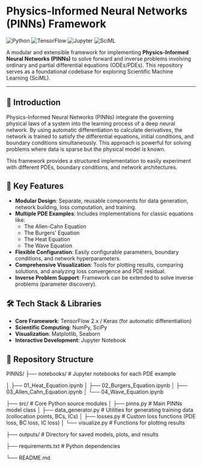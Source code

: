 # Physics-Informed Neural Networks (PINNs) Framework

![Python](https://img.shields.io/badge/Python-3776AB?style=for-the-badge&logo=python&logoColor=white)
![TensorFlow](https://img.shields.io/badge/TensorFlow-FF6F00?style=for-the-badge&logo=tensorflow&logoColor=white)
![Jupyter](https://img.shields.io/badge/Jupyter-F37626.svg?style=for-the-badge&logo=Jupyter&logoColor=white)
![SciML](https://img.shields.io/badge/SciML-8A2BE2?style=for-the-badge)

A modular and extensible framework for implementing **Physics-Informed Neural Networks (PINNs)** to solve forward and inverse problems involving ordinary and partial differential equations (ODEs/PDEs). This repository serves as a foundational codebase for exploring Scientific Machine Learning (SciML).

---

## 📖 Introduction

Physics-Informed Neural Networks (PINNs) integrate the governing physical laws of a system into the learning process of a deep neural network. By using automatic differentiation to calculate derivatives, the network is trained to satisfy the differential equations, initial conditions, and boundary conditions simultaneously. This approach is powerful for solving problems where data is sparse but the physical model is known.

This framework provides a structured implementation to easily experiment with different PDEs, boundary conditions, and network architectures.

## 🚀 Key Features

- **Modular Design**: Separate, reusable components for data generation, network building, loss computation, and training.
- **Multiple PDE Examples**: Includes implementations for classic equations like:
  - The Allen-Cahn Equation
  - The Burgers' Equation
  - The Heat Equation
  - The Wave Equation
- **Flexible Configuration**: Easily configurable parameters, boundary conditions, and network hyperparameters.
- **Comprehensive Visualization**: Tools for plotting results, comparing solutions, and analyzing loss convergence and PDE residual.
- **Inverse Problem Support**: Framework can be extended to solve inverse problems (parameter discovery).

## 🛠️ Tech Stack & Libraries

- **Core Framework**: TensorFlow 2.x / Keras (for automatic differentiation)
- **Scientific Computing**: NumPy, SciPy
- **Visualization**: Matplotlib, Seaborn
- **Interactive Development**: Jupyter Notebook

## 📁 Repository Structure
PINNS/
├── notebooks/ # Jupyter notebooks for each PDE example

│ ├── 01_Heat_Equation.ipynb
│ ├── 02_Burgers_Equation.ipynb
│ ├── 03_Allen_Cahn_Equation.ipynb
│ └── 04_Wave_Equation.ipynb

├── src/ # Core Python source modules
│ ├── pinns.py # Main PINNs model class
│ ├── data_generator.py # Utilities for generating training data (collocation points, BCs, ICs)
│ ├── losses.py # Custom loss functions (PDE loss, BC loss, IC loss)
│ └── visualize.py # Functions for plotting results

├── outputs/ # Directory for saved models, plots, and results

├── requirements.txt # Python dependencies

└── README.md
